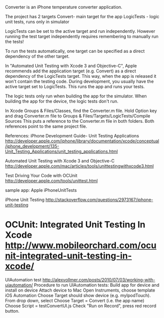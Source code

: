 Converter is an iPhone temperature converter application.

The project has 2 targets
  Convert- main target for the app
  LogicTests - logic unit tests, runs only in simulator

LogicTests can be set to the active target and run independently.
However running the test target independently requires remembering to manually run the tests!

To run the tests automatically, one target can be specified as a direct dependency of the other target.

In "Automated Unit Testing with Xcode 3 and Objective-C", Apple recommends add the application target (e.g. Convert) as a direct dependency of the LogicTests target.
This way, when the app is released it won't contain the testing code.
During development, you usually have the active target set to LogicTests.  This runs the app and runs your tests.

The logic tests only run when building the app for the simulator.
When building the app for the device, the logic tests don't run.

In Xcode Groups & Files/Classes, find the Converter.m file.
Hold Option key and drag Converter.m file to Groups & Files/Targets/LogicTests/Compile Sources
This puts a reference to the Converter.m file in both folders.  Both references point to the same project file.

References:
iPhone Development Guide- Unit Testing Applications
http://developer.apple.com/iphone/library/documentation/xcode/conceptual/iphone_development/135-Unit_Testing_Applications/unit_testing_applications.html

Automated Unit Testing with Xcode 3 and Objective-C
http://developer.apple.com/mac/articles/tools/unittestingwithxcode3.html

Test Driving Your Code with OCUnit
http://developer.apple.com/tools/unittest.html

sample app: Apple iPhoneUnitTests

iPhone Unit Testing
http://stackoverflow.com/questions/2973167/iphone-unit-testing

OCUnit: Integrated Unit Testing In Xcode
http://www.mobileorchard.com/ocunit-integrated-unit-testing-in-xcode/
=============================================================================
UIAutomation test
http://alexvollmer.com/posts/2010/07/03/working-with-uiautomation/
Procedure to run UIAutomation tests:
Build app for device and install on device
Attach device to Mac
Open Instruments, choose template iOS Automation
Choose Target should show device (e.g. myIpodTouch).
From drop down, select Choose Target = Convert (i.e. the app name)
Choose Script = testConvertUI.js
Check "Run on Record", press red record button.


